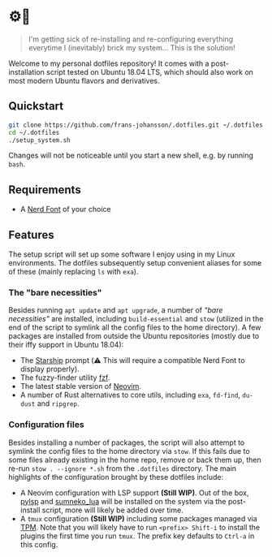 # ⚙️📁
> I'm getting sick of re-installing and re-configuring everything everytime I (inevitably) brick my system...
> This is the solution!

Welcome to my personal dotfiles repository! It comes with a post-installation script tested on Ubuntu 18.04 LTS, which should also work on most modern Ubuntu flavors and derivatives.

## Quickstart
```sh
git clone https://github.com/frans-johansson/.dotfiles.git ~/.dotfiles
cd ~/.dotfiles
./setup_system.sh
```

Changes will not be noticeable until you start a new shell, e.g. by running `bash`.

## Requirements
- A [Nerd Font](https://www.nerdfonts.com/) of your choice

## Features
The setup script will set up some software I enjoy using in my Linux environments. The dotfiles subsequently setup convenient aliases for some of these (mainly replacing `ls` with `exa`).

### The "bare necessities"
Besides running `apt update` and `apt upgrade`, a number of *"bare necessities"* are installed, including `build-essential` and `stow` (utilized in the end of the script to symlink all the config files to the home directory). A few packages are installed from outside the Ubuntu repositories (mostly due to their iffy support in Ubuntu 18.04):
- The [Starship](https://starship.rs/) prompt (⚠️ This will require a compatible Nerd Font to display properly).
- The fuzzy-finder utility [fzf](https://github.com/junegunn/fzf).
- The latest stable version of [Neovim](https://neovim.io/).
- A number of Rust alternatives to core utils, including `exa`, `fd-find`, `du-dust` and `ripgrep`.

### Configuration files
Besides installing a number of packages, the script will also attempt to symlink the config files to the home directory via `stow`. If this fails due to some files already existing in the home repo, remove or back them up, then re-run `stow . --ignore *.sh` from the `.dotfiles` directory. The main highlights of the configuration brought by these dotfiles include:
- A Neovim configuration with LSP support **(Still WIP)**. Out of the box, [pylsp](https://github.com/python-lsp/python-lsp-server) and [sumneko\_lua](https://github.com/LuaLS/lua-language-server) will be installed on the system via the post-install script, more will likely be added over time.
- A `tmux` configuration **(Still WIP)** including some packages managed via [TPM](https://github.com/tmux-plugins/tpm). Note that you will likely have to run `<prefix> Shift-i` to install the plugins the first time you run `tmux`. The prefix key defaults to `Ctrl-a` in this config.

